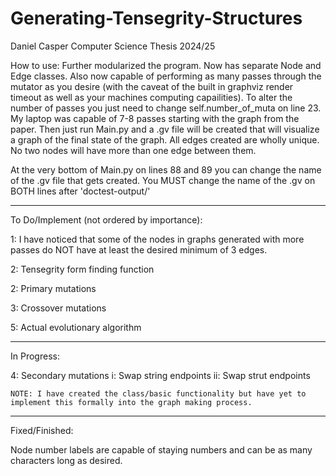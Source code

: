 # Generating-Tensegrity-Structures
Daniel Casper Computer Science Thesis 2024/25

How to use:
Further modularized the program. Now has separate Node and Edge classes. Also now capable of performing as many passes through the mutator as you desire (with the caveat of the built in graphviz render timeout as well as your machines computing capailities). To alter the number of passes you just need to change self.number_of_muta on line 23. My laptop was capable of 7-8 passes starting with the graph from the paper. Then just run Main.py and a  .gv file will be created that will visualize a graph of the final state of the graph. All edges created are wholly unique. No two nodes will have more than one edge between them.

At the very bottom of Main.py on lines 88 and 89 you can change the name of the .gv file that gets created. You MUST change the name of the .gv on BOTH lines after 'doctest-output/'

--------------------------------------------------------------------------------------------------------------------------------------------------------

To Do/Implement (not ordered by importance):

1: I have noticed that some of the nodes in graphs generated with more passes do NOT have at least the desired minimum of 3 edges.

2: Tensegrity form finding function 

2: Primary mutations

3: Crossover mutations

5: Actual evolutionary algorithm

--------------------------------------------------------------------------------------------------------------------------------------------------------

In Progress:

4: Secondary mutations
    i: Swap string endpoints
    ii: Swap strut endpoints
    
    NOTE: I have created the class/basic functionality but have yet to implement this formally into the graph making process.

--------------------------------------------------------------------------------------------------------------------------------------------------------

Fixed/Finished:

Node number labels are capable of staying numbers and can be as many characters long as desired.
